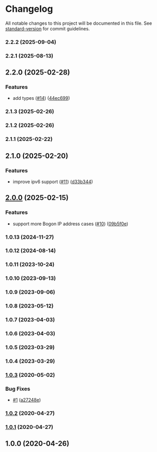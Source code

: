 # Changelog

All notable changes to this project will be documented in this file. See [standard-version](https://github.com/conventional-changelog/standard-version) for commit guidelines.

### 2.2.2 (2025-09-04)

### 2.2.1 (2025-08-13)

## 2.2.0 (2025-02-28)


### Features

* add types ([#14](https://github.com/Kikobeats/is-local-address/issues/14)) ([44ec699](https://github.com/Kikobeats/is-local-address/commit/44ec699561476265ff478333d98fd39a5f9a8728))

### 2.1.3 (2025-02-26)

### 2.1.2 (2025-02-26)

### 2.1.1 (2025-02-22)

## 2.1.0 (2025-02-20)


### Features

* improve ipv6 support ([#11](https://github.com/Kikobeats/is-local-address/issues/11)) ([d33b344](https://github.com/Kikobeats/is-local-address/commit/d33b344975d3eef0401b6c288c34b12e81b12642))

## [2.0.0](https://github.com/Kikobeats/is-local-address/compare/v1.0.13...v2.0.0) (2025-02-15)


### Features

* support more Bogon IP address cases ([#10](https://github.com/Kikobeats/is-local-address/issues/10)) ([09b5f0e](https://github.com/Kikobeats/is-local-address/commit/09b5f0e28c2e94b3a03b1923d0bfe11076079a36))

### 1.0.13 (2024-11-27)

### 1.0.12 (2024-08-14)

### 1.0.11 (2023-10-24)

### 1.0.10 (2023-09-13)

### 1.0.9 (2023-09-06)

### 1.0.8 (2023-05-12)

### 1.0.7 (2023-04-03)

### 1.0.6 (2023-04-03)

### 1.0.5 (2023-03-29)

### 1.0.4 (2023-03-29)

### [1.0.3](https://github.com/Kikobeats/is-local-address/compare/v1.0.2...v1.0.3) (2020-05-02)


### Bug Fixes

* [#1](https://github.com/Kikobeats/is-local-address/issues/1) ([a27248e](https://github.com/Kikobeats/is-local-address/commit/a27248e7b93c951612559f6f9ac469a72e32edb4))

### [1.0.2](https://github.com/Kikobeats/is-local-address/compare/v1.0.1...v1.0.2) (2020-04-27)

### [1.0.1](https://github.com/Kikobeats/is-local-address/compare/v1.0.0...v1.0.1) (2020-04-27)

## 1.0.0 (2020-04-26)

